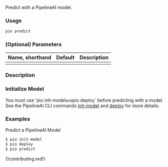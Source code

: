 Predict with a PipelineAI model.

### Usage
```bash
pio predict 
```

### (Optional) Parameters 
| Name, shorthand | Default | Description |
| --------------- | ------- | ----------- |
|                 |         |             |

### Description

### Initialize Model
You must use 'pio init-model` and `pio deploy` before predicting with a model.  See the PipelineAI CLI commands [init-model](init-model.md) and [deploy](deploy.md) for more details.

### Examples
Predict a PipelineAI Model
```bash
$ pio init-model
$ pio deploy
$ pio predict
```

{!contributing.md!}
